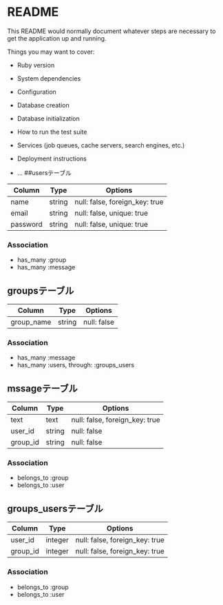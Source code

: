 # README

This README would normally document whatever steps are necessary to get the
application up and running.

Things you may want to cover:

* Ruby version

* System dependencies

* Configuration

* Database creation

* Database initialization

* How to run the test suite

* Services (job queues, cache servers, search engines, etc.)

* Deployment instructions

* ...
##usersテーブル

|Column|Type|Options|
|------|----|-------|
|name|string|null: false, foreign_key: true|
|email|string|null: false, unique: true|
|password|string|null: false, unique: true|

### Association
- has_many :group
- has_many :message

## groupsテーブル
|Column|Type|Options|
|------|----|-------|
|group_name|string|null: false|

### Association
- has_many :message
- has_many :users, through: :groups_users

## mssageテーブル
|Column|Type|Options|
|------|----|-------|
|text|text|null: false, foreign_key: true|
|user_id|string|null: false|
|group_id|string|null: false|

### Association
- belongs_to :group
- belongs_to :user

## groups_usersテーブル

|Column|Type|Options|
|------|----|-------|
|user_id|integer|null: false, foreign_key: true|
|group_id|integer|null: false, foreign_key: true|

### Association
- belongs_to :group
- belongs_to :user